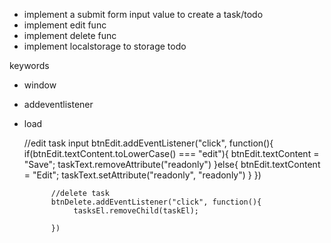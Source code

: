 - implement a submit form input value to create a task/todo
- implement edit func
- implement delete func
- implement localstorage to storage todo



keywords
- window
- addeventlistener
- load


    //edit task input
         btnEdit.addEventListener("click", function(){
            if(btnEdit.textContent.toLowerCase() === "edit"){
             btnEdit.textContent = "Save";
             taskText.removeAttribute("readonly")
            }else{
             btnEdit.textContent = "Edit";
             taskText.setAttribute("readonly", "readonly")
            }
         })

            //delete task
            btnDelete.addEventListener("click", function(){
                 tasksEl.removeChild(taskEl);
   
            })